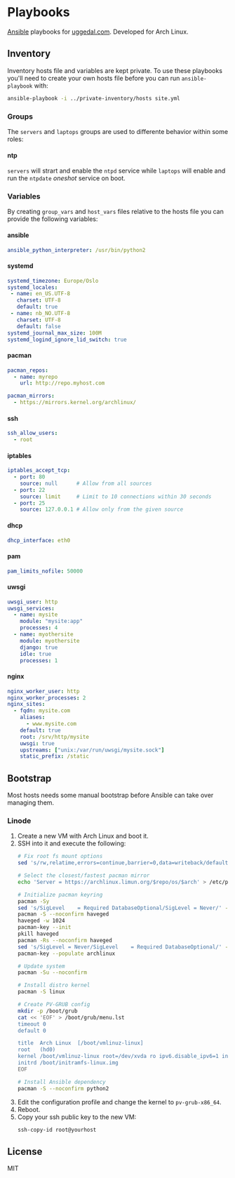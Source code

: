 Playbooks
=========

[Ansible][a] playbooks for [uggedal.com][u]. Developed for Arch Linux.

Inventory
---------

Inventory hosts file and variables are kept private. To use these
playbooks you'll need to create your own hosts file before you can run
`ansible-playbook` with:

```sh
ansible-playbook -i ../private-inventory/hosts site.yml
```

### Groups

The `servers` and `laptops` groups are used to differente behavior
within some roles:

#### ntp

`servers` will strart and enable the `ntpd` service while `laptops` will
enable and run the `ntpdate` *oneshot* service on boot.

### Variables

By creating `group_vars` and `host_vars` files relative to the hosts file
you can provide the following variables:

#### ansible

```yml
ansible_python_interpreter: /usr/bin/python2
```

#### systemd

```yml
systemd_timezone: Europe/Oslo
systemd_locales:
 - name: en_US.UTF-8
   charset: UTF-8
   default: true
 - name: nb_NO.UTF-8
   charset: UTF-8
   default: false
systemd_journal_max_size: 100M
systemd_logind_ignore_lid_switch: true
```

#### pacman

```yml
pacman_repos:
  - name: myrepo
    url: http://repo.myhost.com

pacman_mirrors:
  - https://mirrors.kernel.org/archlinux/
```

#### ssh

```yml
ssh_allow_users:
  - root
```

#### iptables

```yml
iptables_accept_tcp:
  - port: 80
    source: null      # Allow from all sources
  - port: 22
    source: limit     # Limit to 10 connections within 30 seconds
  - port: 25
    source: 127.0.0.1 # Allow only from the given source
```

#### dhcp

```yml
dhcp_interface: eth0
```

#### pam

```yml
pam_limits_nofile: 50000
```

#### uwsgi

```yml
uwsgi_user: http
uwsgi_services:
  - name: mysite
    module: "mysite:app"
    processes: 4
  - name: myothersite
    module: myothersite
    django: true
    idle: true
    processes: 1
```

#### nginx

```yml
nginx_worker_user: http
nginx_worker_processes: 2
nginx_sites:
  - fqdn: mysite.com
    aliases:
      - www.mysite.com
    default: true
    root: /srv/http/mysite
    uwsgi: true
    upstreams: ["unix:/var/run/uwsgi/mysite.sock"]
    static_prefix: /static
```

Bootstrap
---------

Most hosts needs some manual bootstrap before Ansible can take over managing
them.

### Linode

1. Create a new VM with Arch Linux and boot it.
2. SSH into it and execute the following:
   ```sh
   # Fix root fs mount options
   sed 's/rw,relatime,errors=continue,barrier=0,data=writeback/defaults,noatime,barrier=0/' -i /etc/fstab

   # Select the closest/fastest pacman mirror
   echo 'Server = https://archlinux.limun.org/$repo/os/$arch' > /etc/pacman.d/mirrorlist

   # Initialize pacman keyring
   pacman -Sy
   sed 's/SigLevel    = Required DatabaseOptional/SigLevel = Never/' -i /etc/pacman.conf
   pacman -S --noconfirm haveged
   haveged -w 1024
   pacman-key --init
   pkill haveged
   pacman -Rs --noconfirm haveged
   sed 's/SigLevel = Never/SigLevel    = Required DatabaseOptional/' -i /etc/pacman.conf
   pacman-key --populate archlinux

   # Update system
   pacman -Su --noconfirm

   # Install distro kernel
   pacman -S linux

   # Create PV-GRUB config
   mkdir -p /boot/grub
   cat << 'EOF' > /boot/grub/menu.lst
   timeout 0
   default 0

   title  Arch Linux  [/boot/vmlinuz-linux]
   root   (hd0)
   kernel /boot/vmlinuz-linux root=/dev/xvda ro ipv6.disable_ipv6=1 init=/usr/lib/systemd/systemd
   initrd /boot/initramfs-linux.img
   EOF

   # Install Ansible dependency
   pacman -S --noconfirm python2
   ```
3. Edit the configuration profile and change the kernel to `pv-grub-x86_64`.
4. Reboot.
5. Copy your ssh public key to the new VM:
   ```sh
   ssh-copy-id root@yourhost
   ```

License
-------

MIT

[a]: http://ansibleworks.com/
[u]: http://uggedal.com/
